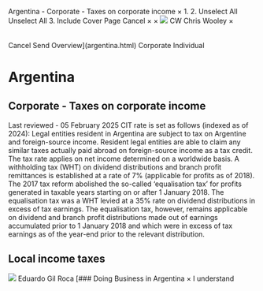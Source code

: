 Argentina - Corporate - Taxes on corporate income
×
1.
2.
Unselect All
Unselect All
3.
Include Cover Page
Cancel
×
×
![](-/media/world-wide-tax-summaries/attachments/global---chris-wooley.ashx%3Frev=ac5e5f3223b34096b1afc2a6009c7320&revision=ac5e5f32-23b3-4096-b1af-c2a6009c7320&hash=859B7ADC84DC2CBEC9760E9E6EE7DE6D0A8BFCDF)
CW
Chris Wooley
×
######
Cancel
Send
Overview](argentina.html)
Corporate
Individual
# Argentina
## Corporate - Taxes on corporate income
Last reviewed - 05 February 2025
CIT rate is set as follows (indexed as of 2024):
Legal entities resident in Argentina are subject to tax on Argentine and foreign-source income. Resident legal entities are able to claim any similar taxes actually paid abroad on foreign-source income as a tax credit. The tax rate applies on net income determined on a worldwide basis.
A withholding tax (WHT) on dividend distributions and branch profit remittances is established at a rate of 7% (applicable for profits as of 2018).
The 2017 tax reform abolished the so-called ‘equalisation tax’ for profits generated in taxable years starting on or after 1 January 2018. The equalisation tax was a WHT levied at a 35% rate on dividend distributions in excess of tax earnings. The equalisation tax, however, remains applicable on dividend and branch profit distributions made out of earnings accumulated prior to 1 January 2018 and which were in excess of tax earnings as of the year-end prior to the relevant distribution.
## Local income taxes
![](-/media/world-wide-tax-summaries/argentinaeduardo-marcelo-gil-rocaargentina--eduardo-gil-rocajpg20210405172326090.ashx%3Frev=6df0b810142e4b40afac7ca1442c86ef&revision=6df0b810-142e-4b40-afac-7ca1442c86ef&hash=136BB899D3ADD84DB34467F55FA2ED79F47C48FB)
Eduardo Gil Roca
[### Doing Business in Argentina
×
I understand